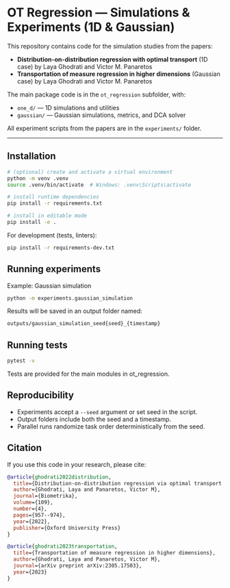 # OT Regression — Simulations & Experiments (1D & Gaussian)

This repository contains code for the simulation studies from the papers:
- **Distribution-on-distribution regression with optimal transport** (1D case) by Laya Ghodrati and Victor M. Panaretos
- **Transportation of measure regression in higher dimensions** (Gaussian case) by Laya Ghodrati and Victor M. Panaretos

The main package code is in the `ot_regression` subfolder, with:
- `one_d/` — 1D simulations and utilities
- `gaussian/` — Gaussian simulations, metrics, and DCA solver

All experiment scripts from the papers are in the `experiments/` folder.

---

## Installation

```bash
# (optional) create and activate a virtual environment
python -m venv .venv
source .venv/bin/activate  # Windows: .venv\Scripts\activate

# install runtime dependencies
pip install -r requirements.txt

# install in editable mode
pip install -e .
```

For development (tests, linters):
```bash
pip install -r requirements-dev.txt
```

## Running experiments

Example: Gaussian simulation
```bash
python -m experiments.gaussian_simulation
```

Results will be saved in an output folder named:
```bash
outputs/gaussian_simulation_seed{seed}_{timestamp}
```

## Running tests

```bash
pytest -v
```

Tests are provided for the main modules in ot_regression.

## Reproducibility

- Experiments accept a `--seed` argument or set seed in the script.
- Output folders include both the seed and a timestamp.
- Parallel runs randomize task order deterministically from the seed.

## Citation

If you use this code in your research, please cite:

```bibtex
@article{ghodrati2022distribution,
  title={Distribution-on-distribution regression via optimal transport maps},
  author={Ghodrati, Laya and Panaretos, Victor M},
  journal={Biometrika},
  volume={109},
  number={4},
  pages={957--974},
  year={2022},
  publisher={Oxford University Press}
}
```

```bibtex
@article{ghodrati2023transportation,
  title={Transportation of measure regression in higher dimensions},
  author={Ghodrati, Laya and Panaretos, Victor M},
  journal={arXiv preprint arXiv:2305.17503},
  year={2023}
}
```